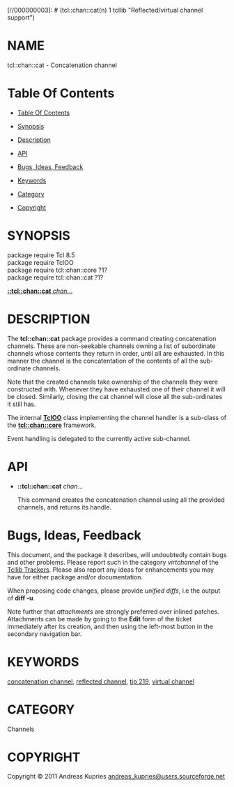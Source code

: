 
[//000000001]: # (tcl::chan::cat - Reflected/virtual channel support)
[//000000002]: # (Generated from file 'cat.man' by tcllib/doctools with format 'markdown')
[//000000003]: # (tcl::chan::cat(n) 1 tcllib "Reflected/virtual channel support")

# NAME

tcl::chan::cat - Concatenation channel

# <a name='toc'></a>Table Of Contents

  -  [Table Of Contents](#toc)

  -  [Synopsis](#synopsis)

  -  [Description](#section1)

  -  [API](#section2)

  -  [Bugs, Ideas, Feedback](#section3)

  -  [Keywords](#keywords)

  -  [Category](#category)

  -  [Copyright](#copyright)

# <a name='synopsis'></a>SYNOPSIS

package require Tcl 8.5  
package require TclOO  
package require tcl::chan::core ?1?  
package require tcl::chan::cat ?1?  

[__::tcl::chan::cat__ *chan*...](#1)  

# <a name='description'></a>DESCRIPTION

The __tcl::chan::cat__ package provides a command creating concatenation
channels. These are non-seekable channels owning a list of subordinate channels
whose contents they return in order, until all are exhausted. In this manner the
channel is the concatentation of the contents of all the sub-ordinate channels.

Note that the created channels take ownership of the channels they were
constructed with. Whenever they have exhausted one of their channel it will be
closed. Similarly, closing the cat channel will close all the sub-ordinates it
still has.

The internal __[TclOO](../../../../index.md#tcloo)__ class implementing the
channel handler is a sub-class of the
__[tcl::chan::core](../virtchannel_core/core.md)__ framework.

Event handling is delegated to the currently active sub-channel.

# <a name='section2'></a>API

  - <a name='1'></a>__::tcl::chan::cat__ *chan*...

    This command creates the concatenation channel using all the provided
    channels, and returns its handle.

# <a name='section3'></a>Bugs, Ideas, Feedback

This document, and the package it describes, will undoubtedly contain bugs and
other problems. Please report such in the category *virtchannel* of the [Tcllib
Trackers](http://core.tcl.tk/tcllib/reportlist). Please also report any ideas
for enhancements you may have for either package and/or documentation.

When proposing code changes, please provide *unified diffs*, i.e the output of
__diff -u__.

Note further that *attachments* are strongly preferred over inlined patches.
Attachments can be made by going to the __Edit__ form of the ticket immediately
after its creation, and then using the left-most button in the secondary
navigation bar.

# <a name='keywords'></a>KEYWORDS

[concatenation channel](../../../../index.md#concatenation_channel), [reflected
channel](../../../../index.md#reflected_channel), [tip
219](../../../../index.md#tip_219), [virtual
channel](../../../../index.md#virtual_channel)

# <a name='category'></a>CATEGORY

Channels

# <a name='copyright'></a>COPYRIGHT

Copyright &copy; 2011 Andreas Kupries <andreas_kupries@users.sourceforge.net>
